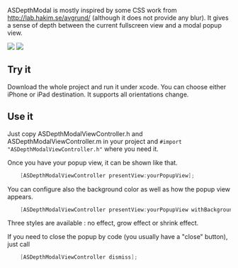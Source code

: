 ASDepthModal is mostly inspired by some CSS work from http://lab.hakim.se/avgrund/ (although it does not provide any blur).
It gives a sense of depth between the current fullscreen view and a modal popup view.

![](https://github.com/autresphere/ASDepthModal/raw/master/Screenshots/iPhone0.png)
![](https://github.com/autresphere/ASDepthModal/raw/master/Screenshots/iPhone1.png)

## Try it
Download the whole project and run it under xcode. You can choose either iPhone or iPad destination.
It supports all orientations change.

## Use it
Just copy ASDepthModalViewController.h and ASDepthModalViewController.m in your project and `#import "ASDepthModalViewController.h"` where you need it.

Once you have your popup view, it can be shown like that. 
``` objective-c
    [ASDepthModalViewController presentView:yourPopupView];
```

You can configure also the background color as well as how the popup view appears.

``` objective-c
    [ASDepthModalViewController presentView:yourPopupView withBackgroundColor:color popupAnimationStyle:style];
```
Three styles are available : no effect, grow effect or shrink effect. 
    
If you need to close the popup by code (you usually have a "close" button), just call
``` objective-c
    [ASDepthModalViewController dismiss];
```